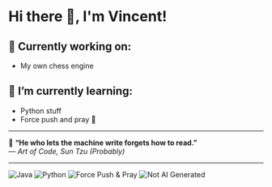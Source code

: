 
# Hi there 👋, I'm Vincent!

## 🔭 Currently working on:
- My own chess engine

## 🌱 I’m currently learning:
- Python stuff  
- Force push and pray 🙏

---

💬 **“He who lets the machine write forgets how to read.”**  
*— Art of Code, Sun Tzu (Probably)*

---


![Java](https://img.shields.io/badge/Java-ED8B00?style=for-the-badge&logo=java&logoColor=white)
![Python](https://img.shields.io/badge/Python-3776AB?style=for-the-badge&logo=python&logoColor=white)
![Force Push & Pray](https://img.shields.io/badge/Force_Push-%F0%9F%99%8F%20Pray-red?style=for-the-badge)
![Not AI Generated](https://img.shields.io/badge/Not_Written_By_AI-Probably-orange?style=for-the-badge)
